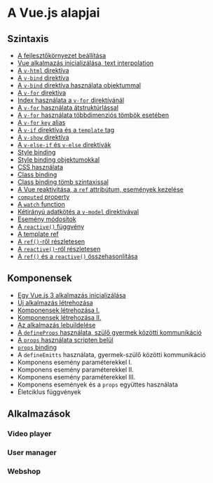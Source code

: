 # A Vue.js alapjai

## Szintaxis

- [A fejlesztőkörnyezet beállítása](./01-syntax/00-settings/)
- [Vue alkalmazás inicializálása, text interpolation](01-syntax/01-init-vue-app/)
- [A `v-html` direktíva](01-syntax/02-v-html/)
- [A `v-bind` direktíva](01-syntax/03-v-bind/)
- [A `v-bind` direktíva használata objektummal](01-syntax/04-v-bind-with-object/)
- [A `v-for` direktíva](01-syntax/05-v-for/)
- [Index használata a `v-for` direktívánál](01-syntax/06-v-for-index/)
- [A `v-for` használata átstruktúrlással](01-syntax/07-v-for-destructuring/)
- [A `v-for` használata többdimenziós tömbök esetében](01-syntax/08-v-for-multidimensional-array/)
- [A `v-for` `key` alias](01-syntax/09-v-for-with-object/)
- [A `v-if` direktíva és a `template` tag](01-syntax/10-v-if/)
- [A `v-show` direktíva](01-syntax/11-v-show/)
- [A `v-else-if` és `v-else` direktívák](01-syntax/12-v-else-if-v-else/)
- [Style binding](01-syntax/13-style-binding/)
- [Style binding objektumokkal](01-syntax/14-style-binding-with-object/)
- [CSS használata](01-syntax/15-css/)
- [Class binding](01-syntax/16-class%20binding/)
- [Class binding tömb szintaxissal](01-syntax/17-class%20binding-array-syntax/)
- [A Vue reaktivitása, a `ref` attribútum, események kezelése](01-syntax/18-ref/)
- [`computed` property](01-syntax/19-computed/)
- [A `watch` function](01-syntax/20-watch/)
- [Kétirányú adatkötés a `v-model` direktívával](01-syntax/21-v-model/)
- [Esemény módosítok](01-syntax/22-event-modifiers/)
- [A `reactive()` függvény](01-syntax/23-reactive/)
- [A template ref](01-syntax/24-template-ref/)
- [A `ref()`-ről részletesen](01-syntax/25-ref-in-depth/)
- [A `reactive()`-ról részletesen](01-syntax/26-reactive-in-depth/)
- [A `ref()` és a `reactive()` összehasonlítása](01-syntax/27-ref-vs-reactive/)

## Komponensek

- [Egy Vue.js 3 alkalmazás inicializálása](./02-components/00-create-app/)
- [Új alkalmazás létrehozása](02-components/01-create-new-project/)
- [Komponensek létrehozása I.](02-components/02-create-components-1/)
- [Komponensek létrehozása II.](02-components/03-create-components-2/)
- [Az alkalmazás lebuildelése](02-components/04-build-and-preview/)
- [A `defineProps` használata, szülő gyermek közötti kommunikáció](02-components/05-props/)
- [A `props` használata scripten belül](02-components/06-props-inside-script/)
- [`props` binding](02-components/07-props-binding/)
- A `defineEmitts` használata, gyermek-szülő közötti kommunikáció
- Komponens esemény paraméterekkel I.
- Komponens esemény paraméterekkel II.
- Komponens esemény paraméterekkel III.
- Komponens események és a `props` együttes használata
- Életciklus függvények

## Alkalmazások

### Video player

### User manager

### Webshop
